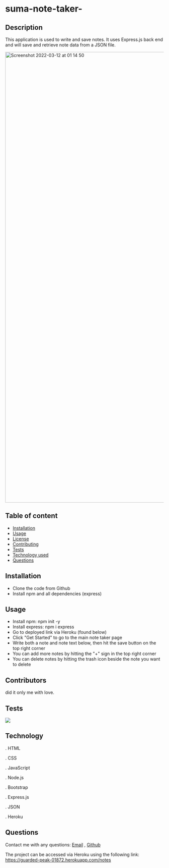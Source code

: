 # suma-note-taker-

## Description

This application is used to write and save notes. It uses Express.js back end and will save and retrieve note data from a JSON file.

<img width="1429" alt="Screenshot 2022-03-12 at 01 14 50" src="https://user-images.githubusercontent.com/92344120/157998765-fffc02ac-aeda-415b-88c2-757b9fb7daf2.png">


## Table of content
  

  * [Installation](#installation)
  * [Usage](#usage)
  * [License](#license)
  * [Contributing](#contributing)
  * [Tests](#tests)
  * [Technology used](#technology)
  * [Questions](#questions)

## Installation 

- Clone the code from Github
- Install npm and all dependencies (express)

## Usage 
- Install npm: npm init -y
- Install express: npm i express
- Go to deployed link via Heroku (found below)
- Click "Get Started" to go to the main note taker page
- Write both a note and note text below, then hit the save button on the top right corner
- You can add more notes by hitting the "+" sign in the top right corner
- You can delete notes by hitting the trash icon beside the note you want to delete

## Contributors
did it only me with love.

 ## Tests
<img src="https://img.shields.io/badge/test-100%-blue.svg"> 

## Technology


 . HTML

 . CSS

 . JavaScript

 . Node.js

 . Bootstrap

 . Express.js

 . JSON

 . Heroku

 ## Questions
 Contact me with any questions: 
 [Email](mailto:sumayabile8@gmail.com) , [Github](https://github.com/SuM949)

 The project can be accessed via Heroku using the following link: https://guarded-peak-01872.herokuapp.com/notes
